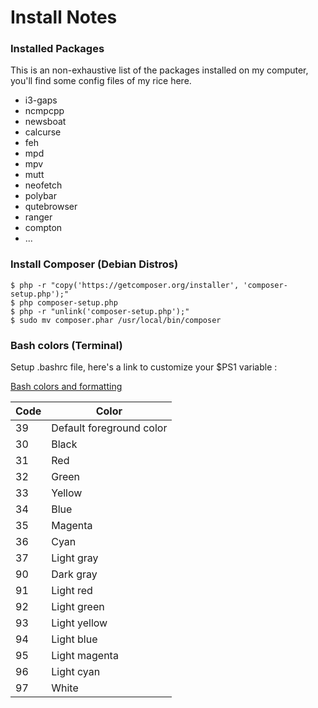 # Install Notes

### Installed Packages

This is an non-exhaustive list of the packages installed on my computer, you'll find some config files of my rice here.

* i3-gaps
* ncmpcpp
* newsboat
* calcurse
* feh
* mpd
* mpv
* mutt
* neofetch
* polybar
* qutebrowser
* ranger
* compton
* ...

### Install Composer (Debian Distros)

```shell
$ php -r "copy('https://getcomposer.org/installer', 'composer-setup.php');"
$ php composer-setup.php
$ php -r "unlink('composer-setup.php');"
$ sudo mv composer.phar /usr/local/bin/composer
```
### Bash colors (Terminal)

Setup .bashrc file, here's a link to customize your $PS1 variable :

[Bash colors and formatting](http://misc.flogisoft.com/bash/tip_colors_and_formatting)

| Code | Color                    |
|------|--------------------------|
| 39   | Default foreground color |
| 30   | Black                    |
| 31   | Red                      |
| 32   | Green                    |
| 33   | Yellow                   |
| 34   | Blue                     |
| 35   | Magenta                  |
| 36   | Cyan                     |
| 37   | Light gray               |
| 90   | Dark gray                |
| 91   | Light red                |
| 92   | Light green              |
| 93   | Light yellow             |
| 94   | Light blue               |
| 95   | Light magenta            |
| 96   | Light cyan               |
| 97   | White                    |


